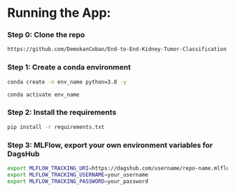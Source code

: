 # Running the App:

### Step 0: Clone the repo

```bash
https://github.com/DemokanCoban/End-to-End-Kidney-Tumor-Classification
```
### Step 1: Create a conda environment

```bash
conda create -n env_name python=3.8 -y
```

```bash
conda activate env_name
```

### Step 2: Install the requirements
```bash
pip install -r requirements.txt
```

### Step 3: MLFlow, export your own environment variables for DagsHub
```bash
export MLFLOW_TRACKING_URI=https://dagshub.com/username/repo-name.mlflow
export MLFLOW_TRACKING_USERNAME=your_username
export MLFLOW_TRACKING_PASSWORD=your_password
```
